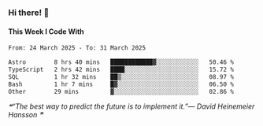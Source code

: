 ### Hi there! 👋

#### This Week I Code With
<!--START_SECTION:waka-->

```txt
From: 24 March 2025 - To: 31 March 2025

Astro        8 hrs 40 mins   ████████████▓░░░░░░░░░░░░   50.46 %
TypeScript   2 hrs 42 mins   ████░░░░░░░░░░░░░░░░░░░░░   15.72 %
SQL          1 hr 32 mins    ██▒░░░░░░░░░░░░░░░░░░░░░░   08.97 %
Bash         1 hr 7 mins     █▓░░░░░░░░░░░░░░░░░░░░░░░   06.50 %
Other        29 mins         ▓░░░░░░░░░░░░░░░░░░░░░░░░   02.86 %
```

<!--END_SECTION:waka-->

<!--STARTS_HERE_QUOTE_README-->
<i>❝“The best way to predict the future is to implement it.”— David Heinemeier Hansson   ❞</i>
<!--ENDS_HERE_QUOTE_README-->

